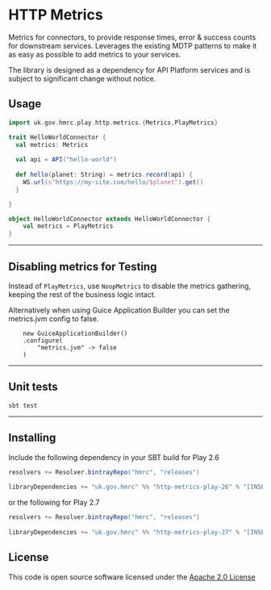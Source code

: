 # HTTP Metrics

Metrics for connectors, to provide response times, error & success counts for downstream services.  Leverages the existing MDTP patterns to make it as easy as possible to add metrics to your services.   

The library is designed as a dependency for API Platform services and is subject to significant change without notice.

## Usage 

```scala
import uk.gov.hmrc.play.http.metrics.{Metrics,PlayMetrics}

trait HelloWorldConnector { 
  val metrics: Metrics
    
  val api = API("hello-world") 
    
  def hello(planet: String) = metrics.record(api) {
    WS.url(s"https://my-site.com/hello/$planet").get()
  }

}

object HelloWorldConnector extends HelloWorldConnector {
    val metrics = PlayMetrics 
}
```

---
## Disabling metrics for Testing

Instead of `PlayMetrics`, use `NoopMetrics` to disable the metrics gathering, keeping the rest of the business logic intact. 

Alternatively when using Guice Application Builder you can set the metrics.jvm config to false.
```
    new GuiceApplicationBuilder()
    .configure(
        "metrics.jvm" -> false
    )
```

---

## Unit tests
```
sbt test
```

---

## Installing
 
Include the following dependency in your SBT build for Play 2.6

``` scala
resolvers += Resolver.bintrayRepo("hmrc", "releases")
 
libraryDependencies += "uk.gov.hmrc" %% "http-metrics-play-26" % "[INSERT-VERSION]"
```

or the following for Play 2.7


``` scala
resolvers += Resolver.bintrayRepo("hmrc", "releases")
 
libraryDependencies += "uk.gov.hmrc" %% "http-metrics-play-27" % "[INSERT-VERSION]"
```

## License

This code is open source software licensed under the [Apache 2.0 License]("http://www.apache.org/licenses/LICENSE-2.0.html")
